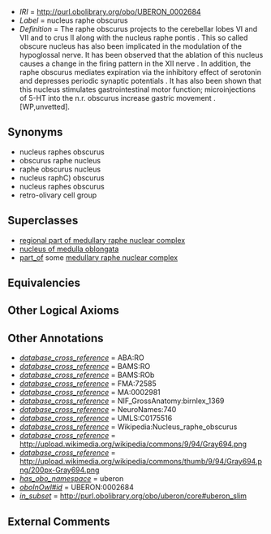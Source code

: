  * *IRI* = http://purl.obolibrary.org/obo/UBERON_0002684
 * *Label* = nucleus raphe obscurus
 * *Definition* = The raphe obscurus projects to the cerebellar lobes VI and VII and to crus II along with the nucleus raphe pontis . This so called obscure nucleus has also been implicated in the modulation of the hypoglossal nerve. It has been observed that the ablation of this nucleus causes a change in the firing pattern in the XII nerve . In addition, the raphe obscurus mediates expiration via the inhibitory effect of serotonin and depresses periodic synaptic potentials . It has also been shown that this nucleus stimulates gastrointestinal motor function; microinjections of 5-HT into the n.r. obscurus increase gastric movement . [WP,unvetted].

## Synonyms

 * nucleus raphes obscurus
 * obscurus raphe nucleus
 * raphe obscurus nucleus
 * nucleus raphC) obscurus
 * nucleus raphes obscurus
 * retro-olivary cell group

## Superclasses

 * [regional part of medullary raphe nuclear complex](../../UBERON/77/UBERON_0002677.md)
 * [nucleus of medulla oblongata](../../UBERON/35/UBERON_0007635.md)
 * [part_of](../../BFO/50/BFO_0000050.md) some [medullary raphe nuclear complex](../../UBERON/92/UBERON_0002692.md)

## Equivalencies


## Other Logical Axioms


## Other Annotations

 * *[database_cross_reference](../../ef/oboInOwl#hasDbXref.md)* = ABA:RO
 * *[database_cross_reference](../../ef/oboInOwl#hasDbXref.md)* = BAMS:RO
 * *[database_cross_reference](../../ef/oboInOwl#hasDbXref.md)* = BAMS:ROb
 * *[database_cross_reference](../../ef/oboInOwl#hasDbXref.md)* = FMA:72585
 * *[database_cross_reference](../../ef/oboInOwl#hasDbXref.md)* = MA:0002981
 * *[database_cross_reference](../../ef/oboInOwl#hasDbXref.md)* = NIF_GrossAnatomy:birnlex_1369
 * *[database_cross_reference](../../ef/oboInOwl#hasDbXref.md)* = NeuroNames:740
 * *[database_cross_reference](../../ef/oboInOwl#hasDbXref.md)* = UMLS:C0175516
 * *[database_cross_reference](../../ef/oboInOwl#hasDbXref.md)* = Wikipedia:Nucleus_raphe_obscurus
 * *[database_cross_reference](../../ef/oboInOwl#hasDbXref.md)* = http://upload.wikimedia.org/wikipedia/commons/9/94/Gray694.png
 * *[database_cross_reference](../../ef/oboInOwl#hasDbXref.md)* = http://upload.wikimedia.org/wikipedia/commons/thumb/9/94/Gray694.png/200px-Gray694.png
 * *[has_obo_namespace](../../ce/oboInOwl#hasOBONamespace.md)* = uberon
 * *[oboInOwl#id](../../id/oboInOwl#id.md)* = UBERON:0002684
 * *[in_subset](../../et/oboInOwl#inSubset.md)* = http://purl.obolibrary.org/obo/uberon/core#uberon_slim

## External Comments

